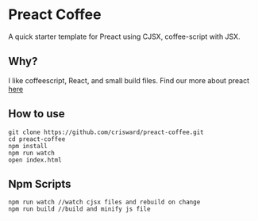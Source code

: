 # Preact Coffee

A quick starter template for Preact using CJSX, coffee-script with JSX.

## Why?

I like coffeescript, React, and small build files.
Find our more about preact [here](https://preactjs.com)

## How to use

```
git clone https://github.com/crisward/preact-coffee.git
cd preact-coffee
npm install
npm run watch
open index.html
```

## Npm Scripts

```
npm run watch //watch cjsx files and rebuild on change
npm run build //build and minify js file
```